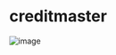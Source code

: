 # creditmaster

![image](https://github.com/Aamir-Razdan/creditmaster/assets/65817609/dfceca2e-f627-4b4d-ba50-58a9f590589b)

